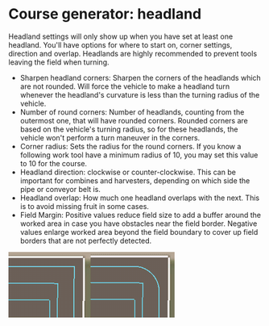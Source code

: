 # Course generator: headland


Headland settings will only show up when you have set at least one headland.
You'll have options for where to start on, corner settings, direction and overlap.
Headlands are highly recommended to prevent tools leaving the field when turning.



- Sharpen headland corners: Sharpen the corners of the headlands which are not rounded. Will force the vehicle to make a
headland turn whenever the headland's curvature is less than the turning radius of the vehicle.
- Number of round corners: Number of headlands, counting from the outermost one, that will have rounded corners. Rounded
corners are based on the vehicle's turning radius, so for these headlands, the vehicle won't perform a turn maneuver in the corners.
- Corner radius: Sets the radius for the round corners. If you know a following work tool have a minimum radius of 10, you may set this value to 10 for the course.
- Headland direction: clockwise or counter-clockwise. This can be important for combines and harvesters, depending on
which side the pipe or conveyor belt is.
- Headland overlap: How much one headland overlaps with the next. This is to avoid missing fruit in some cases.
- Field Margin: Positive values reduce field size to add a buffer around the worked area in case you have obstacles near the field border.
Negative values enlarge worked area beyond the field boundary to cover up field borders that are not perfectly detected.


![Image](/translation_data/sharproundcorner_0_0_330_130.png)

